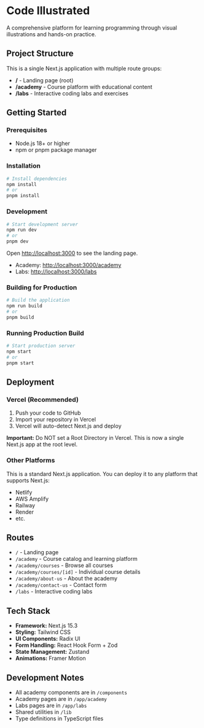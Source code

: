 # Code Illustrated

A comprehensive platform for learning programming through visual illustrations and hands-on practice.

## Project Structure

This is a single Next.js application with multiple route groups:

- **/** - Landing page (root)
- **/academy** - Course platform with educational content
- **/labs** - Interactive coding labs and exercises

## Getting Started

### Prerequisites

- Node.js 18+ or higher
- npm or pnpm package manager

### Installation

```bash
# Install dependencies
npm install
# or
pnpm install
```

### Development

```bash
# Start development server
npm run dev
# or
pnpm dev
```

Open [http://localhost:3000](http://localhost:3000) to see the landing page.
- Academy: [http://localhost:3000/academy](http://localhost:3000/academy)
- Labs: [http://localhost:3000/labs](http://localhost:3000/labs)

### Building for Production

```bash
# Build the application
npm run build
# or
pnpm build
```

### Running Production Build

```bash
# Start production server
npm start
# or
pnpm start
```

## Deployment

### Vercel (Recommended)

1. Push your code to GitHub
2. Import your repository in Vercel
3. Vercel will auto-detect Next.js and deploy

**Important:** Do NOT set a Root Directory in Vercel. This is now a single Next.js app at the root level.

### Other Platforms

This is a standard Next.js application. You can deploy it to any platform that supports Next.js:
- Netlify
- AWS Amplify
- Railway
- Render
- etc.

## Routes

- `/` - Landing page
- `/academy` - Course catalog and learning platform
- `/academy/courses` - Browse all courses
- `/academy/courses/[id]` - Individual course details
- `/academy/about-us` - About the academy
- `/academy/contact-us` - Contact form
- `/labs` - Interactive coding labs

## Tech Stack

- **Framework:** Next.js 15.3
- **Styling:** Tailwind CSS
- **UI Components:** Radix UI
- **Form Handling:** React Hook Form + Zod
- **State Management:** Zustand
- **Animations:** Framer Motion

## Development Notes

- All academy components are in `/components`
- Academy pages are in `/app/academy`
- Labs pages are in `/app/labs`
- Shared utilities in `/lib`
- Type definitions in TypeScript files
